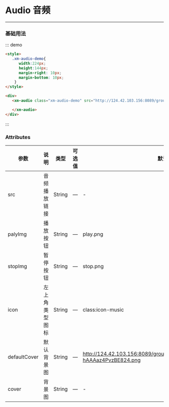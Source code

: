 # Audio 音频
----
### 基础用法

<style>
  .xm-audio-demo{
    width:224px;
    height:144px;
    margin-right: 10px;
    margin-bottom: 10px;
  }
</style>

<div class="demo-block">
  <div >
   <xm-audio class="xm-audio-demo" src="http://124.42.103.156:8089/group1/M00/12/7B/CgrQc19kJVWAcDDxAAEIBi70ThQ698.amr"></xm-audio>
  </div>
</div>

::: demo
```html
<style>
   .xm-audio-demo{
      width:224px;
      height:144px;
      margin-right: 10px;
      margin-bottom: 10px;
    }
</style>

<div>
   <xm-audio class="xm-audio-demo" src="http://124.42.103.156:8089/group1/M00/12/7B/CgrQc19kJVWAcDDxAAEIBi70ThQ698.amr">

   </xm-audio>
</div>


```
:::

### Attributes

| 参数         | 说明           | 类型   | 可选值 | 默认值                                                       |
| ------------ | -------------- | ------ | ------ | ------------------------------------------------------------ |
| src          | 音频播放链接   | String | —      | -                                                            |
| palyImg      | 播放按钮       | String | —      | play.png                                                     |
| stopImg      | 暂停按钮       | String | —     | stop.png                                                     |
| icon         | 左上角类型图标 | String | —    | class:icon-music                                             |
| defaultCover | 默认背景图     | String | —     | http://124.42.103.156:8089/group1/M00/12/27/CgrQc17xnbKAUi-hAAAaz4PvzBE824.png |
| cover        | 背景图         | String | —     | -                                                            |

